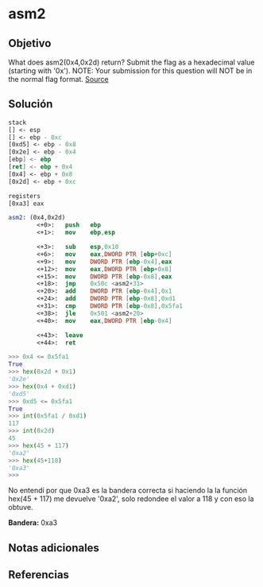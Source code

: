 # asm2
## Objetivo

What does asm2(0x4,0x2d) return? Submit the flag as a hexadecimal value (starting with '0x'). NOTE: Your submission for this question will NOT be in the normal flag format. [Source](https://jupiter.challenges.picoctf.org/static/ceac75672637589213b952abe32c84b3/test.S)
## Solución

```nasm
stack
[] <- esp
[] <- ebp - 0xc
[0xd5] <- ebp - 0x8
[0x2e] <- ebp - 0x4
[ebp] <- ebp
[ret] <- ebp + 0x4 
[0x4] <- ebp + 0x8 
[0x2d] <- ebp + 0xc

registers 
[0xa3] eax

asm2: (0x4,0x2d) 
        <+0>:   push   ebp    
        <+1>:   mov    ebp,esp

        <+3>:   sub    esp,0x10
        <+6>:   mov    eax,DWORD PTR [ebp+0xc]
        <+9>:   mov    DWORD PTR [ebp-0x4],eax
        <+12>:  mov    eax,DWORD PTR [ebp+0x8]
        <+15>:  mov    DWORD PTR [ebp-0x8],eax
        <+18>:  jmp    0x50c <asm2+31>
        <+20>:  add    DWORD PTR [ebp-0x4],0x1
        <+24>:  add    DWORD PTR [ebp-0x8],0xd1
        <+31>:  cmp    DWORD PTR [ebp-0x8],0x5fa1
        <+38>:  jle    0x501 <asm2+20>
        <+40>:  mov    eax,DWORD PTR [ebp-0x4]

        <+43>:  leave  
        <+44>:  ret 
```
``` python
>>> 0x4 <= 0x5fa1
True
>>> hex(0x2d + 0x1)
'0x2e'
>>> hex(0x4 + 0xd1)
'0xd5'
>>> 0xd5 <= 0x5fa1
True
>>> int(0x5fa1 / 0xd1)
117
>>> int(0x2d)
45
>>> hex(45 + 117)
'0xa2'
>>> hex(45+118)
'0xa3'
>>> 
```

No entendí por que 0xa3 es la bandera correcta si haciendo la la función hex(45 + 117) me devuelve '0xa2', solo redondee el valor a 118 y con eso la obtuve.

**Bandera:** 0xa3
## Notas adicionales
## Referencias